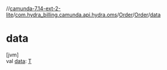 //[camunda-7.14-ext-2-lite](../../../../index.md)/[com.hydra_billing.camunda.api.hydra.oms](../../index.md)/[Order](../index.md)/[Order](index.md)/[data](data.md)

# data

[jvm]\
val [data](data.md): [T](index.md)
